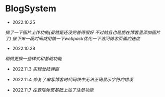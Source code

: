 # BlogSystem

- 2022.10.25

_搞了一下图片上传功能(虽然是还没完善得很好 不过姑且也是能在博客里添加图片了)_
_接下来一段时间就用搞一下webpack优化一下访问博客页面的速度_

- 2022.10.28

_稍微更换一些样式和基础功能_

- 2022.11.3
_实现登陆弹窗_

- 2022.11.4
_修复了编写博客时代码块中无法正确显示字符的错误_

- 2022.11.7
_在登陆弹窗基础上加了注册功能_
